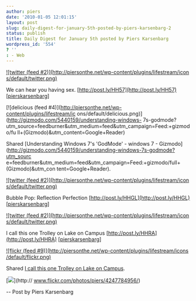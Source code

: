 ```yaml
---
author: piers
date: '2010-01-05 12:01:15'
layout: post
slug: daily-digest-for-january-5th-posted-by-piers-karsenbarg-2
status: publish
title: Daily Digest for January 5th posted by Piers Karsenbarg
wordpress_id: '554'
? ''
: - Web
---
```


[![twitter (feed #2)](http://piersonthe.net/wp-content/plugins/lifestream/icon
s/default/twitter.png)](http://twitter.com/pierskarsenbarg/statuses/7397959469
)

We can hear you having sex. [http://post.ly/HH57](http://post.ly/HH57)
[[pierskarsenbarg](http://twitter.com/pierskarsenbarg/statuses/7397959469)]

[![delicious (feed #4)](http://piersonthe.net/wp-content/plugins/lifestream/ic
ons/default/delicious.png)](http://gizmodo.com/5440159/understanding-windows-
7s-godmode?utm_source=feedburner&utm_medium=feed&utm_campaign=Feed:+gizmodo/fu
ll+(Gizmodo)&utm_content=Google+Reader)

Shared [Understanding Windows 7's 'GodMode' - windows 7 -
Gizmodo](http://gizmodo.com/5440159/understanding-windows-7s-godmode?utm_sourc
e=feedburner&utm_medium=feed&utm_campaign=Feed:+gizmodo/full+(Gizmodo)&utm_con
tent=Google+Reader).

[![twitter (feed #2)](http://piersonthe.net/wp-content/plugins/lifestream/icon
s/default/twitter.png)](http://twitter.com/pierskarsenbarg/statuses/7398881747
)

Bubble Pop: Reflection Perfection [http://post.ly/HHGL](http://post.ly/HHGL)
[[pierskarsenbarg](http://twitter.com/pierskarsenbarg/statuses/7398881747)]

[![twitter (feed #2)](http://piersonthe.net/wp-content/plugins/lifestream/icon
s/default/twitter.png)](http://twitter.com/pierskarsenbarg/statuses/7399980292
)

I call this one Trolley on Lake on Campus
[http://post.ly/HHRA](http://post.ly/HHRA)
[[pierskarsenbarg](http://twitter.com/pierskarsenbarg/statuses/7399980292)]

[![flickr (feed #9)](http://piersonthe.net/wp-content/plugins/lifestream/icons
/default/flickr.png)](http://www.flickr.com/photos/piers/4247784956/)

Shared [I call this one Trolley on Lake on
Campus](http://www.flickr.com/photos/piers/4247784956/).

[![](http://farm5.static.flickr.com/4037/4247784956_7bd51c94a5_s.jpg)](http://
www.flickr.com/photos/piers/4247784956/)

  
-- Post by Piers Karsenbarg

